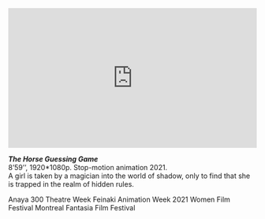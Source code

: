 
<div style="padding:56.25% 0 0 0;position:relative;"><iframe src="https://player.vimeo.com/video/509377104?h=4650b59d72" style="position:absolute;top:0;left:0;width:100%;height:100%;" frameborder="0" allow="autoplay; fullscreen; picture-in-picture" allowfullscreen></iframe></div>

**_The Horse Guessing Game_**  
8’59’’, 1920*1080p. Stop-motion animation 2021.  
A girl is taken by a magician into the world of shadow, only to find that she is trapped in the realm of hidden rules.

Anaya 300 Theatre Week
Feinaki Animation Week 2021
Women Film Festival
Montreal Fantasia Film Festival